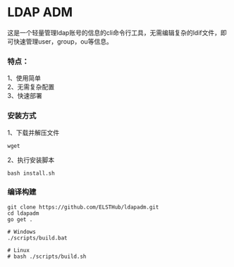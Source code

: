 # LDAP ADM

这是一个轻量管理ldap账号的信息的cli命令行工具，无需编辑复杂的ldif文件，即可快速管理user，group，ou等信息。

### 特点：
1、使用简单  
2、无需复杂配置  
3、快速部署  

### 安装方式
1、下载并解压文件  
```shell
wget 
```
2、执行安装脚本
```shell
bash install.sh
```

### 编译构建
```shell
git clone https://github.com/ELSTHub/ldapadm.git
cd ldapadm
go get .

# Windows
./scripts/build.bat

# Linux 
# bash ./scripts/build.sh
```